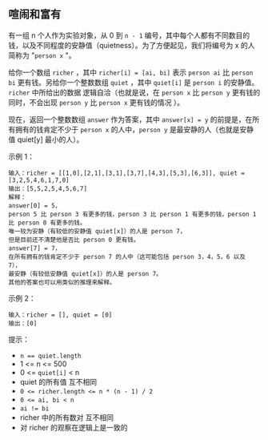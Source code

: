 ## 喧闹和富有

有一组 n 个人作为实验对象，从 0 到 `n - 1` 编号，其中每个人都有不同数目的钱，以及不同程度的安静值（quietness）。为了方便起见，我们将编号为 x 的人简称为 "`person x` "。

给你一个数组 `richer` ，其中 `richer[i] = [ai, bi]` 表示 `person ai` 比 `person bi` 更有钱。另给你一个整数数组 `quiet` ，其中 `quiet[i]` 是 `person i` 的安静值。`richer` 中所给出的数据 逻辑自洽（也就是说，在 `person x` 比 `person y` 更有钱的同时，不会出现 `person y` 比 `person x` 更有钱的情况 ）。

现在，返回一个整数数组 `answer` 作为答案，其中 `answer[x] = y` 的前提是，在所有拥有的钱肯定不少于 `person x` 的人中，`person y` 是最安静的人（也就是安静值 quiet[y] 最小的人）。

 

示例 1：

```
输入：richer = [[1,0],[2,1],[3,1],[3,7],[4,3],[5,3],[6,3]], quiet = [3,2,5,4,6,1,7,0]
输出：[5,5,2,5,4,5,6,7]
解释：
answer[0] = 5，
person 5 比 person 3 有更多的钱，person 3 比 person 1 有更多的钱，person 1 比 person 0 有更多的钱。
唯一较为安静（有较低的安静值 quiet[x]）的人是 person 7，
但是目前还不清楚他是否比 person 0 更有钱。
answer[7] = 7，
在所有拥有的钱肯定不少于 person 7 的人中（这可能包括 person 3，4，5，6 以及 7），
最安静（有较低安静值 quiet[x]）的人是 person 7。
其他的答案也可以用类似的推理来解释。
```

示例 2：

```
输入：richer = [], quiet = [0]
输出：[0]
```

提示：

* `n == quiet.length`
* 1 <= n <= 500
* 0 <= `quiet[i]` < n
* quiet 的所有值 互不相同
* `0 <= richer.length <= n * (n - 1) / 2`
* `0 <= ai, bi < n`
* `ai != bi`
* richer 中的所有数对 互不相同
* 对 richer 的观察在逻辑上是一致的